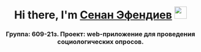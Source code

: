 <h1 align="center">Hi there, I'm <a href="https://moodle.surgu.ru/user/profile.php?id=487364" target="_blank">Сенан Эфендиев</a>
<img src="https://github.com/blackcater/blackcater/raw/main/images/angel.gif" height="32"/></h1>
<h3 align="center">Группа: 609-21з. Проект: web-приложение для проведения социологических опросов. <h3>
